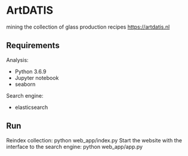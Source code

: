 # ArtDATIS
mining the collection of glass production recipes https://artdatis.nl


## Requirements

Analysis:

* Python 3.6.9
* Jupyter notebook
* seaborn


Search engine:

* elasticsearch


## Run

Reindex collection: python web_app/index.py
Start the website with the interface to the search engine: python web_app/app.py
